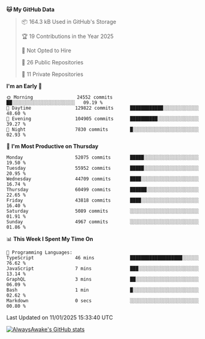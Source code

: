 <!--START_SECTION:waka-->
**🐱 My GitHub Data** 

> 📦 164.3 kB Used in GitHub's Storage 
 > 
> 🏆 19 Contributions in the Year 2025
 > 
> 🚫 Not Opted to Hire
 > 
> 📜 26 Public Repositories 
 > 
> 🔑 11 Private Repositories 
 > 
**I'm an Early 🐤** 

```text
🌞 Morning                24552 commits       ██░░░░░░░░░░░░░░░░░░░░░░░   09.19 % 
🌆 Daytime                129822 commits      ████████████░░░░░░░░░░░░░   48.60 % 
🌃 Evening                104905 commits      ██████████░░░░░░░░░░░░░░░   39.27 % 
🌙 Night                  7830 commits        █░░░░░░░░░░░░░░░░░░░░░░░░   02.93 % 
```
📅 **I'm Most Productive on Thursday** 

```text
Monday                   52075 commits       █████░░░░░░░░░░░░░░░░░░░░   19.50 % 
Tuesday                  55952 commits       █████░░░░░░░░░░░░░░░░░░░░   20.95 % 
Wednesday                44709 commits       ████░░░░░░░░░░░░░░░░░░░░░   16.74 % 
Thursday                 60499 commits       ██████░░░░░░░░░░░░░░░░░░░   22.65 % 
Friday                   43818 commits       ████░░░░░░░░░░░░░░░░░░░░░   16.40 % 
Saturday                 5089 commits        ░░░░░░░░░░░░░░░░░░░░░░░░░   01.91 % 
Sunday                   4967 commits        ░░░░░░░░░░░░░░░░░░░░░░░░░   01.86 % 
```


📊 **This Week I Spent My Time On** 

```text
💬 Programming Languages: 
TypeScript               46 mins             ███████████████████░░░░░░   76.62 % 
JavaScript               7 mins              ███░░░░░░░░░░░░░░░░░░░░░░   13.14 % 
GraphQL                  3 mins              ██░░░░░░░░░░░░░░░░░░░░░░░   06.09 % 
Bash                     1 min               █░░░░░░░░░░░░░░░░░░░░░░░░   02.62 % 
Markdown                 0 secs              ░░░░░░░░░░░░░░░░░░░░░░░░░   00.80 % 
```


 Last Updated on 11/01/2025 15:33:40 UTC
<!--END_SECTION:waka-->

[![AlwaysAwake's GitHub stats](https://github-readme-stats.vercel.app/api?username=AlwaysAwake&show_icons=true&theme=github_dark&count_private=true)](https://github.com/AlwaysAwake/AlwaysAwake)
